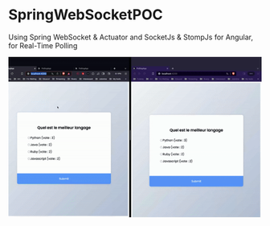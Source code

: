 # SpringWebSocketPOC

Using Spring WebSocket & Actuator and SocketJs & StompJs for Angular, for Real-Time Polling

<img src="https://github.com/vincenz-cdf/spring-websocket-POC/blob/main/ezgif-1-bce677bb93.gif">
